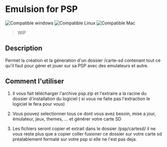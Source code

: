 # Emulsion for PSP

![Compatible windows](https://img.shields.io/badge/os-windows-blue.svg)
![Compatible Linux](https://img.shields.io/badge/os-debian-blue.svg)
![Compatible Mac](https://img.shields.io/badge/os-macos-blue.svg)

> WIP

## Description

Permet la création et la géneration d'un dossier /carte-sd contenant tout ce qu'il faut pour gérer et jouer sur sa PSP avec des emulateurs et autre.

## Comment l'utiliser

1) Il vous fait télécharger l'archive psp.zip et l'extraire a la racine du dossier d'installation du logiciel ( si vous ne faite pas l'extraction le logiciel le fera pour vous)

2) Vous pouvez selectionner tous ce dont vous avez besoin, mise a jour, émulateur, jeux, themes, ... et générer votre carte SD

3) Les fichiers seront copier et extrait dans le dossier /psp/cartesd/ il ne vous reste plus que a copier coller fusioner ce dossier sur votre carte sd préalablement formaté sur votre psp si elle ne l'est pas deja.